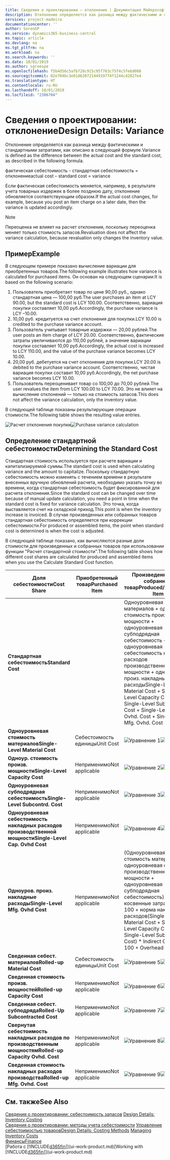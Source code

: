```yaml
---
title: Сведения о проектировании — отклонение | Документация Майкрософт
description: Отклонение определяется как разница между фактическими и стандартными затратами, как описано в следующей формуле.
services: project-madeira
documentationcenter: ''
author: SorenGP
ms.service: dynamics365-business-central
ms.topic: article
ms.devlang: na
ms.tgt_pltfrm: na
ms.workload: na
ms.search.keywords: ''
ms.date: 10/01/2019
ms.author: sgroespe
ms.openlocfilehash: f5b4d56c5afb728c915c95f763c75f4c5fe6d008
ms.sourcegitcommit: 02e704bc3e01d62072144919774f1244c42827e4
ms.translationtype: HT
ms.contentlocale: ru-RU
ms.lasthandoff: 10/01/2019
ms.locfileid: "2306704"
---
```

# <a name="design-details-variance"></a><span data-ttu-id="b5d99-103">Сведения о проектировании: отклонение</span><span class="sxs-lookup"><span data-stu-id="b5d99-103">Design Details: Variance</span></span>
<span data-ttu-id="b5d99-104">Отклонение определяется как разница между фактическими и стандартными затратами, как описано в следующей формуле.</span><span class="sxs-lookup"><span data-stu-id="b5d99-104">Variance is defined as the difference between the actual cost and the standard cost, as described in the following formula.</span></span>  

 <span data-ttu-id="b5d99-105">фактическая себестоимость - стандартная себестоимость = отклонение</span><span class="sxs-lookup"><span data-stu-id="b5d99-105">actual cost – standard cost = variance</span></span>  

 <span data-ttu-id="b5d99-106">Если фактическая себестоимость меняется, например, в результате учета товарных издержек в более позднюю дату, отклонение обновляется соответствующим образом.</span><span class="sxs-lookup"><span data-stu-id="b5d99-106">If the actual cost changes, for example, because you post an item charge on a later date, then the variance is updated accordingly.</span></span>  

> [!NOTE]  
>  <span data-ttu-id="b5d99-107">Переоценка не влияет на расчет отклонения, поскольку переоценка меняет только стоимость запасов.</span><span class="sxs-lookup"><span data-stu-id="b5d99-107">Revaluation does not affect the variance calculation, because revaluation only changes the inventory value.</span></span>  

## <a name="example"></a><span data-ttu-id="b5d99-108">Пример</span><span class="sxs-lookup"><span data-stu-id="b5d99-108">Example</span></span>  
 <span data-ttu-id="b5d99-109">В следующем примере показано вычисление вариации для приобретенных товаров.</span><span class="sxs-lookup"><span data-stu-id="b5d99-109">The following example illustrates how variance is calculated for purchased items.</span></span> <span data-ttu-id="b5d99-110">Он основан на следующем сценарии:</span><span class="sxs-lookup"><span data-stu-id="b5d99-110">It is based on the following scenario:</span></span>  

1.  <span data-ttu-id="b5d99-111">Пользователь приобретает товар по цене 90,00 руб., однако стандартная цена — 100,00 руб.</span><span class="sxs-lookup"><span data-stu-id="b5d99-111">The user purchases an item at LCY 90.00, but the standard cost is LCY 100.00.</span></span> <span data-ttu-id="b5d99-112">Соответственно, вариация покупки составляет 10,00 руб.</span><span class="sxs-lookup"><span data-stu-id="b5d99-112">Accordingly, the purchase variance is LCY –10.00.</span></span>  
2.  <span data-ttu-id="b5d99-113">10,00 руб. кредитуется на счет отклонения для покупки.</span><span class="sxs-lookup"><span data-stu-id="b5d99-113">LCY 10.00 is credited to the purchase variance account.</span></span>  
3.  <span data-ttu-id="b5d99-114">Пользователь учитывает товарные издержки — 20,00 рублей.</span><span class="sxs-lookup"><span data-stu-id="b5d99-114">The user posts an item charge of LCY 20.00.</span></span> <span data-ttu-id="b5d99-115">Соответственно, фактические затраты увеличиваются до 110,00 рублей, а значение вариации покупки составляет 10,00 руб.</span><span class="sxs-lookup"><span data-stu-id="b5d99-115">Accordingly, the actual cost is increased to LCY 110.00, and the value of the purchase variance becomes LCY 10.00.</span></span>  
4.  <span data-ttu-id="b5d99-116">20,00 руб. дебетуется на счет отклонения для покупки.</span><span class="sxs-lookup"><span data-stu-id="b5d99-116">LCY 20.00 is debited to the purchase variance account.</span></span> <span data-ttu-id="b5d99-117">Соответственно, чистая вариация покупки составит 10,00 руб.</span><span class="sxs-lookup"><span data-stu-id="b5d99-117">Accordingly, the net purchase variance becomes LCY 10.00.</span></span>  
5.  <span data-ttu-id="b5d99-118">Пользователь переоценивает товар со 100,00 до 70,00 рублей.</span><span class="sxs-lookup"><span data-stu-id="b5d99-118">The user revalues the item from LCY 100.00 to LCY 70.00.</span></span> <span data-ttu-id="b5d99-119">Это не влияет на вычисление отклонений — только на стоимость запасов.</span><span class="sxs-lookup"><span data-stu-id="b5d99-119">This does not affect the variance calculation, only the inventory value.</span></span>  

 <span data-ttu-id="b5d99-120">В следующей таблице показаны результирующие операции стоимости.</span><span class="sxs-lookup"><span data-stu-id="b5d99-120">The following table shows the resulting value entries.</span></span>  

 <span data-ttu-id="b5d99-121">![Расчет отклонения покупки](media/design_details_inventory_costing_11_purchase_variance.png "Расчет отклонения покупки")</span><span class="sxs-lookup"><span data-stu-id="b5d99-121">![Purchase variance calculation](media/design_details_inventory_costing_11_purchase_variance.png "Purchase variance calculation")</span></span>  

## <a name="determining-the-standard-cost"></a><span data-ttu-id="b5d99-122">Определение стандартной себестоимости</span><span class="sxs-lookup"><span data-stu-id="b5d99-122">Determining the Standard Cost</span></span>  
 <span data-ttu-id="b5d99-123">Стандартная стоимость используется при расчете вариации и капитализируемой суммы.</span><span class="sxs-lookup"><span data-stu-id="b5d99-123">The standard cost is used when calculating variance and the amount to capitalize.</span></span> <span data-ttu-id="b5d99-124">Поскольку стандартную себестоимость можно изменять с течением времени в результате внесенных вручную обновлений расчета, необходимо указать точку во времени, когда стандартная себестоимость будет фиксированной для расчета отклонения.</span><span class="sxs-lookup"><span data-stu-id="b5d99-124">Since the standard cost can be changed over time because of manual update calculation, you need a point in time when the standard cost is fixed for variance calculation.</span></span> <span data-ttu-id="b5d99-125">Это точка, когда выставляется счет на складской приход.</span><span class="sxs-lookup"><span data-stu-id="b5d99-125">This point is when the inventory increase is invoiced.</span></span> <span data-ttu-id="b5d99-126">В случае произведенных или собранных товаров стандартная себестоимость определяется при коррекции себестоимости.</span><span class="sxs-lookup"><span data-stu-id="b5d99-126">For produced or assembled items, the point when standard cost is determined is when the cost is adjusted.</span></span>  

 <span data-ttu-id="b5d99-127">В следующей таблице показано, как вычисляются разные доли стоимости для произведенных и собранных товаров при использовании функции "Расчет стандартной стоимости".</span><span class="sxs-lookup"><span data-stu-id="b5d99-127">The following table shows how different cost shares are calculated for produced and assembled items when you use the Calculate Standard Cost function.</span></span>  

|<span data-ttu-id="b5d99-128">Доля себестоимости</span><span class="sxs-lookup"><span data-stu-id="b5d99-128">Cost Share</span></span>|<span data-ttu-id="b5d99-129">Приобретенный товар</span><span class="sxs-lookup"><span data-stu-id="b5d99-129">Purchased Item</span></span>|<span data-ttu-id="b5d99-130">Произведенный или собранный товар</span><span class="sxs-lookup"><span data-stu-id="b5d99-130">Produced/Assembled Item</span></span>|  
|----------------|--------------------|------------------------------|  
|<span data-ttu-id="b5d99-131">**Стандартная себестоимость**</span><span class="sxs-lookup"><span data-stu-id="b5d99-131">**Standard Cost**</span></span>||<span data-ttu-id="b5d99-132">Одноуровневая стоимость материалов + одноур. стоимость произв. мощности + одноуровневая субподрядная себестоимость + одноуровневая себестоимость накладных расходов производственной мощности + одноуров. произ. накладные расходы</span><span class="sxs-lookup"><span data-stu-id="b5d99-132">Single-Level Material Cost + Single-Level Capacity Cost + Single-Level Subcontrd. Cost + Single-Level Cap. Ovhd. Cost + Single-Level Mfg. Ovhd. Cost</span></span>|  
|<span data-ttu-id="b5d99-133">**Одноуровневая стоимость материалов**</span><span class="sxs-lookup"><span data-stu-id="b5d99-133">**Single-Level Material Cost**</span></span>|<span data-ttu-id="b5d99-134">Себестоимость единицы</span><span class="sxs-lookup"><span data-stu-id="b5d99-134">Unit Cost</span></span>|<span data-ttu-id="b5d99-135">![Уравнение 1](media/design_details_inventory_costing_11_equation_1.png "Уравнение 1")</span><span class="sxs-lookup"><span data-stu-id="b5d99-135">![Equation 1](media/design_details_inventory_costing_11_equation_1.png "Equation 1")</span></span>|  
|<span data-ttu-id="b5d99-136">**Одноур. стоимость произв. мощности**</span><span class="sxs-lookup"><span data-stu-id="b5d99-136">**Single-Level Capacity Cost**</span></span>|<span data-ttu-id="b5d99-137">Неприменимо</span><span class="sxs-lookup"><span data-stu-id="b5d99-137">Not applicable</span></span>|<span data-ttu-id="b5d99-138">![Уравнение 2](media/design_details_inventory_costing_11_equation_2.png "Уравнение 2")</span><span class="sxs-lookup"><span data-stu-id="b5d99-138">![Equation 2](media/design_details_inventory_costing_11_equation_2.png "Equation 2")</span></span>|  
|<span data-ttu-id="b5d99-139">**Одноуровневая субподрядная себестоимость**</span><span class="sxs-lookup"><span data-stu-id="b5d99-139">**Single-Level Subcontrd. Cost**</span></span>|<span data-ttu-id="b5d99-140">Неприменимо</span><span class="sxs-lookup"><span data-stu-id="b5d99-140">Not applicable</span></span>|<span data-ttu-id="b5d99-141">![Уравнение 3](media/design_details_inventory_costing_11_equation_3.png "Уравнение 3")</span><span class="sxs-lookup"><span data-stu-id="b5d99-141">![Equation 3](media/design_details_inventory_costing_11_equation_3.png "Equation 3")</span></span>|  
|<span data-ttu-id="b5d99-142">**Одноуровневая себестоимость накладных расходов производственной мощности**</span><span class="sxs-lookup"><span data-stu-id="b5d99-142">**Single-Level Cap. Ovhd Cost**</span></span>|<span data-ttu-id="b5d99-143">Неприменимо</span><span class="sxs-lookup"><span data-stu-id="b5d99-143">Not applicable</span></span>|<span data-ttu-id="b5d99-144">![Уравнение 4](media/design_details_inventory_costing_11_equation_4.png "Уравнение 4")</span><span class="sxs-lookup"><span data-stu-id="b5d99-144">![Equation 4](media/design_details_inventory_costing_11_equation_4.png "Equation 4")</span></span>|  
|<span data-ttu-id="b5d99-145">**Одноуров. произ. накладные расходы**</span><span class="sxs-lookup"><span data-stu-id="b5d99-145">**Single-Level Mfg. Ovhd Cost**</span></span>|<span data-ttu-id="b5d99-146">Неприменимо</span><span class="sxs-lookup"><span data-stu-id="b5d99-146">Not applicable</span></span>|<span data-ttu-id="b5d99-147">(Одноуровневая стоимость материалов + одноуровневая стоимость производственной мощности + одноуровневая субподрядная себестоимость) \* косвенные затраты % / 100 + норма накладных расходов</span><span class="sxs-lookup"><span data-stu-id="b5d99-147">(Single-Level Material Cost + Single-Level Capacity Cost + Single-Level Subcontrd. Cost) \* Indirect Cost % / 100 + Overhead Rate</span></span>|  
|<span data-ttu-id="b5d99-148">**Сведенная себест. материалов**</span><span class="sxs-lookup"><span data-stu-id="b5d99-148">**Rolled-up Material Cost**</span></span>|<span data-ttu-id="b5d99-149">Себестоимость единицы</span><span class="sxs-lookup"><span data-stu-id="b5d99-149">Unit Cost</span></span>|<span data-ttu-id="b5d99-150">![Уравнение 5](media/design_details_inventory_costing_11_equation_5.png "Уравнение 5")</span><span class="sxs-lookup"><span data-stu-id="b5d99-150">![Equation 5](media/design_details_inventory_costing_11_equation_5.png "Equation 5")</span></span>|  
|<span data-ttu-id="b5d99-151">**Сведенная стоимость произв. мощностей**</span><span class="sxs-lookup"><span data-stu-id="b5d99-151">**Rolled-up Capacity Cost**</span></span>|<span data-ttu-id="b5d99-152">Неприменимо</span><span class="sxs-lookup"><span data-stu-id="b5d99-152">Not applicable</span></span>|<span data-ttu-id="b5d99-153">![Уравнение 6](media/design_details_inventory_costing_11_equation_6.png "Уравнение 6")</span><span class="sxs-lookup"><span data-stu-id="b5d99-153">![Equation 6](media/design_details_inventory_costing_11_equation_6.png "Equation 6")</span></span>|  
|<span data-ttu-id="b5d99-154">**Сведенная себест. субподряда**</span><span class="sxs-lookup"><span data-stu-id="b5d99-154">**Rolled-Up Subcontracted Cost**</span></span>|<span data-ttu-id="b5d99-155">Неприменимо</span><span class="sxs-lookup"><span data-stu-id="b5d99-155">Not applicable</span></span>|<span data-ttu-id="b5d99-156">![Уравнение 7](media/design_details_inventory_costing_11_equation_7.png "Уравнение 7")</span><span class="sxs-lookup"><span data-stu-id="b5d99-156">![Equation 7](media/design_details_inventory_costing_11_equation_7.png "Equation 7")</span></span>|  
|<span data-ttu-id="b5d99-157">**Свернутая себестоимость накладных расходов по производственным мощностям**</span><span class="sxs-lookup"><span data-stu-id="b5d99-157">**Rolled-up Capacity Ovhd. Cost**</span></span>|<span data-ttu-id="b5d99-158">Неприменимо</span><span class="sxs-lookup"><span data-stu-id="b5d99-158">Not applicable</span></span>|<span data-ttu-id="b5d99-159">![Уравнение 8](media/design_details_inventory_costing_11_equation_8.png "Уравнение 8")</span><span class="sxs-lookup"><span data-stu-id="b5d99-159">![Equation 8](media/design_details_inventory_costing_11_equation_8.png "Equation 8")</span></span>|  
|<span data-ttu-id="b5d99-160">**Сведенная стоимость накладных расходов производства**</span><span class="sxs-lookup"><span data-stu-id="b5d99-160">**Rolled-up Mfg. Ovhd. Cost**</span></span>|<span data-ttu-id="b5d99-161">Неприменимо</span><span class="sxs-lookup"><span data-stu-id="b5d99-161">Not applicable</span></span>|<span data-ttu-id="b5d99-162">![Уравнение 9](media/design_details_inventory_costing_11_equation_9.png "Уравнение 9")</span><span class="sxs-lookup"><span data-stu-id="b5d99-162">![Equation 9](media/design_details_inventory_costing_11_equation_9.png "Equation 9")</span></span>|  

## <a name="see-also"></a><span data-ttu-id="b5d99-163">См. также</span><span class="sxs-lookup"><span data-stu-id="b5d99-163">See Also</span></span>  
 <span data-ttu-id="b5d99-164">[Сведения о проектировании: себестоимость запасов](design-details-inventory-costing.md) </span><span class="sxs-lookup"><span data-stu-id="b5d99-164">[Design Details: Inventory Costing](design-details-inventory-costing.md) </span></span>  
 <span data-ttu-id="b5d99-165">[Сведения о проектировании: методы учета себестоимости](design-details-costing-methods.md) [Управление себестоимостью товаров](finance-manage-inventory-costs.md)</span><span class="sxs-lookup"><span data-stu-id="b5d99-165">[Design Details: Costing Methods](design-details-costing-methods.md) [Managing Inventory Costs](finance-manage-inventory-costs.md)</span></span>  
 [<span data-ttu-id="b5d99-166">Финансы</span><span class="sxs-lookup"><span data-stu-id="b5d99-166">Finance</span></span>](finance.md)  
 <span data-ttu-id="b5d99-167">[Работа с [!INCLUDE[d365fin](includes/d365fin_md.md)]](ui-work-product.md)</span><span class="sxs-lookup"><span data-stu-id="b5d99-167">[Working with [!INCLUDE[d365fin](includes/d365fin_md.md)]](ui-work-product.md)</span></span>
